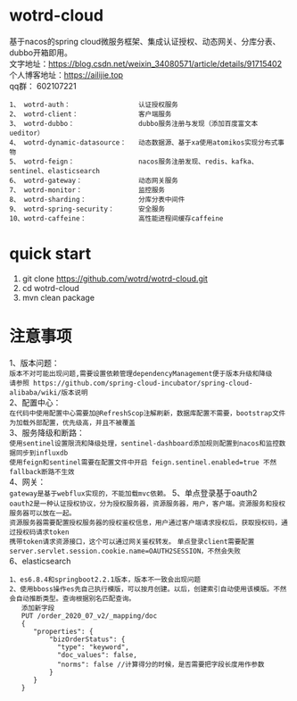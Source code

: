 # wotrd-cloud
基于nacos的spring cloud微服务框架、集成认证授权、动态网关、分库分表、dubbo开箱即用。  
文字地址：https://blog.csdn.net/weixin_34080571/article/details/91715402
个人博客地址：https://ailijie.top  
qq群：  602107221

```
1、 wotrd-auth：                 认证授权服务
2、 wotrd-client：               客户端服务
3、 wotrd-dubbo：                dubbo服务注册与发现（添加百度富文本ueditor）
4、 wotrd-dynamic-datasource：   动态数据源、基于xa使用atomikos实现分布式事物
5、 wotrd-feign：                nacos服务注册发现、redis、kafka、sentinel、elasticsearch
6、 wotrd-gateway：              动态网关服务
7、 wotrd-monitor：              监控服务
8、 wotrd-sharding：             分库分表中间件  
9、 wotrd-spring-security：      安全服务
10、wotrd-caffeine：             高性能进程间缓存caffeine
```

# quick start  
1. git clone https://github.com/wotrd/wotrd-cloud.git
2. cd wotrd-cloud  
3. mvn clean package 



# 注意事项  
1、版本问题：   
```版本不对可能出现问题,需要设置依赖管理dependencyManagement便于版本升级和降级```  
```请参照 https://github.com/spring-cloud-incubator/spring-cloud-alibaba/wiki/版本说明```   
2、配置中心：  
```在代码中使用配置中心需要加@RefreshScop注解刷新，数据库配置不需要，bootstrap文件为加载外部配置，优先级高，并且不被覆盖```  
3、服务降级和断路：  
```使用sentinel设置限流和降级处理，sentinel-dashboard添加规则配置到nacos和监控数据同步到influxdb```  
```使用feign和sentinel需要在配置文件中开启 feign.sentinel.enabled=true 不然fallback断路不生效```   
4、网关：  
```gateway是基于webflux实现的，不能加载mvc依赖。```
5、单点登录基于oauth2  
```oauth2是一种认证授权协议，分为授权服务器，资源服务器，用户，客户端。资源服务和授权服务器可以放在一起。```  
```资源服务器需要配置授权服务器的授权鉴权信息，用户通过客户端请求授权后，获取授权码，通过授权码请求token```    
```携带token请求资源接口，这个可以通过网关鉴权转发。```
```单点登录client需要配置 server.servlet.session.cookie.name=OAUTH2SESSION，不然会失败```  
6、elasticsearch
```
1、es6.8.4和springboot2.2.1版本，版本不一致会出现问题
2、使用bboss操作es先自己执行模版，可以按月创建。以后，创建索引自动使用该模版。不然会自动推断类型。查询根据别名匹配查询。
   添加新字段
   PUT /order_2020_07_v2/_mapping/doc
   {
      "properties": {
          "bizOrderStatus": {
            "type": "keyword",
            "doc_values": false,
            "norms": false //计算得分的时候，是否需要把字段长度用作参数
          }
      }
   }
   
   
```
